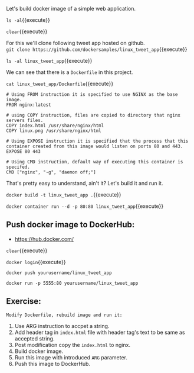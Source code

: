 Let's build docker image of a simple web application.

`ls -al`{{execute}}

`clear`{{execute}}

For this we'll clone following tweet app hosted on github.  
`git clone https://github.com/dockersamples/linux_tweet_app`{{execute}}

`ls -al linux_tweet_app`{{execute}}

We can see that there is a `Dockerfile` in this project.

`cat linux_tweet_app/Dockerfile`{{execute}}

    # Using FROM instruction it is specified to use NGINX as the base image.
    FROM nginx:latest
    
    # using COPY instruction, files are copied to directory that nginx servers files.
    COPY index.html /usr/share/nginx/html
    COPY linux.png /usr/share/nginx/html

    # Using EXPOSE instruction it is specified that the process that this container created from this image would listen on ports 80 and 443.
    EXPOSE 80 443

    # Using CMD instruction, default way of executing this container is specifed.
    CMD ["nginx", "-g", "daemon off;"]

That's pretty easy to understand, ain't it?
Let's build it and run it.

`docker build -t linux_tweet_app .`{{execute}}

`docker container run --d -p 80:80 linux_tweet_app`{{execute}}  

## Push docker image to DockerHub:

- https://hub.docker.com/

`clear`{{execute}}

`docker login`{{execute}}

`docker push yourusername/linux_tweet_app`

`docker run -p 5555:80 yourusername/linux_tweet_app`

## Exercise:
`Modify Dockerfile, rebuild image and run it:`
1. Use ARG instruction to accpet a string.
2. Add header tag in `index.html` file with header tag's text to be same as accepted string.
3. Post modification copy the `index.html` to nginx.
4. Build docker image.
5. Run this image with introduced `ARG` parameter.
6. Push this image to DockerHub.
